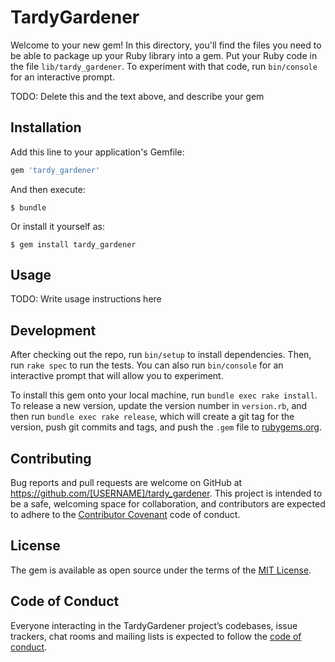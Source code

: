 # TardyGardener

Welcome to your new gem! In this directory, you'll find the files you need to be able to package up your Ruby library into a gem. Put your Ruby code in the file `lib/tardy_gardener`. To experiment with that code, run `bin/console` for an interactive prompt.

TODO: Delete this and the text above, and describe your gem

## Installation

Add this line to your application's Gemfile:

```ruby
gem 'tardy_gardener'
```

And then execute:

    $ bundle

Or install it yourself as:

    $ gem install tardy_gardener

## Usage

TODO: Write usage instructions here

## Development

After checking out the repo, run `bin/setup` to install dependencies. Then, run `rake spec` to run the tests. You can also run `bin/console` for an interactive prompt that will allow you to experiment.

To install this gem onto your local machine, run `bundle exec rake install`. To release a new version, update the version number in `version.rb`, and then run `bundle exec rake release`, which will create a git tag for the version, push git commits and tags, and push the `.gem` file to [rubygems.org](https://rubygems.org).

## Contributing

Bug reports and pull requests are welcome on GitHub at https://github.com/[USERNAME]/tardy_gardener. This project is intended to be a safe, welcoming space for collaboration, and contributors are expected to adhere to the [Contributor Covenant](http://contributor-covenant.org) code of conduct.

## License

The gem is available as open source under the terms of the [MIT License](http://opensource.org/licenses/MIT).

## Code of Conduct

Everyone interacting in the TardyGardener project’s codebases, issue trackers, chat rooms and mailing lists is expected to follow the [code of conduct](https://github.com/[USERNAME]/tardy_gardener/blob/master/CODE_OF_CONDUCT.md).
